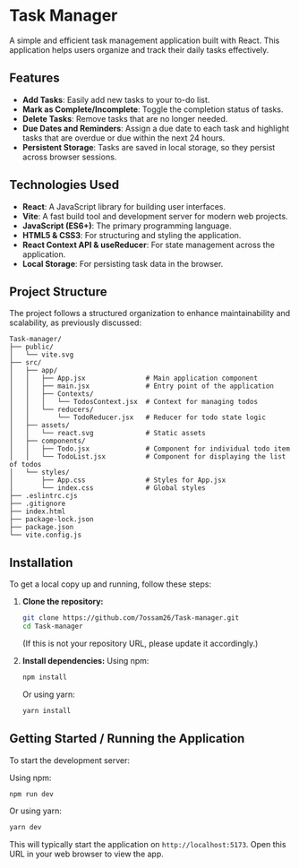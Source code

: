 # Task Manager

A simple and efficient task management application built with React. This application helps users organize and track their daily tasks effectively.

## Features

*   **Add Tasks**: Easily add new tasks to your to-do list.
*   **Mark as Complete/Incomplete**: Toggle the completion status of tasks.
*   **Delete Tasks**: Remove tasks that are no longer needed.
*   **Due Dates and Reminders**: Assign a due date to each task and highlight
    tasks that are overdue or due within the next 24 hours.
*   **Persistent Storage**: Tasks are saved in local storage, so they persist across browser sessions.

## Technologies Used

*   **React**: A JavaScript library for building user interfaces.
*   **Vite**: A fast build tool and development server for modern web projects.
*   **JavaScript (ES6+)**: The primary programming language.
*   **HTML5 & CSS3**: For structuring and styling the application.
*   **React Context API & useReducer**: For state management across the application.
*   **Local Storage**: For persisting task data in the browser.

## Project Structure

The project follows a structured organization to enhance maintainability and scalability, as previously discussed:

```
Task-manager/
├── public/
│   └── vite.svg
├── src/
│   ├── app/
│   │   ├── App.jsx               # Main application component
│   │   ├── main.jsx              # Entry point of the application
│   │   ├── Contexts/
│   │   │   └── TodosContext.jsx  # Context for managing todos
│   │   └── reducers/
│   │       └── TodoReducer.jsx   # Reducer for todo state logic
│   ├── assets/
│   │   └── react.svg             # Static assets
│   ├── components/
│   │   ├── Todo.jsx              # Component for individual todo item
│   │   └── TodoList.jsx          # Component for displaying the list of todos
│   └── styles/
│       ├── App.css               # Styles for App.jsx
│       └── index.css             # Global styles
├── .eslintrc.cjs
├── .gitignore
├── index.html
├── package-lock.json
├── package.json
└── vite.config.js
```

## Installation

To get a local copy up and running, follow these steps:

1.  **Clone the repository:**
    ```sh
    git clone https://github.com/7ossam26/Task-manager.git 
    cd Task-manager
    ```
    (If this is not your repository URL, please update it accordingly.)

2.  **Install dependencies:**
    Using npm:
    ```sh
    npm install
    ```
    Or using yarn:
    ```sh
    yarn install
    ```

## Getting Started / Running the Application

To start the development server:

Using npm:
```sh
npm run dev
```
Or using yarn:
```sh
yarn dev
```

This will typically start the application on `http://localhost:5173`. Open this URL in your web browser to view the app.
